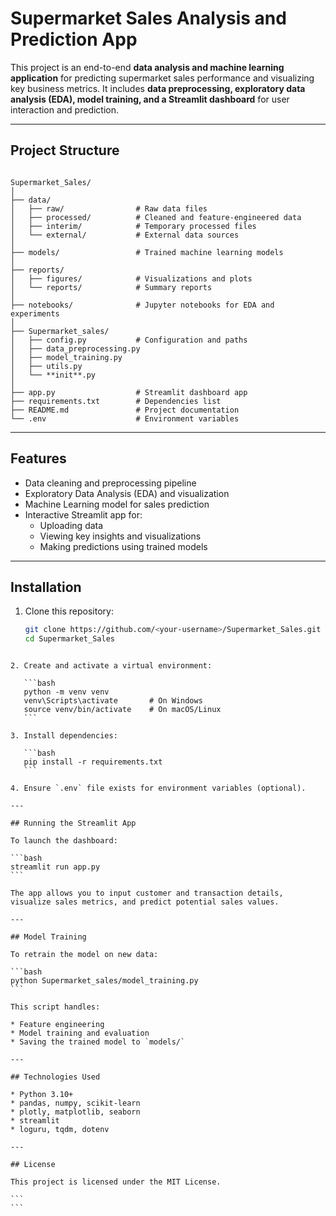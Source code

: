 # Supermarket Sales Analysis and Prediction App

This project is an end-to-end **data analysis and machine learning application** for predicting supermarket sales performance and visualizing key business metrics. It includes **data preprocessing, exploratory data analysis (EDA), model training, and a Streamlit dashboard** for user interaction and prediction.

---

## Project Structure

```

Supermarket_Sales/
│
├── data/
│   ├── raw/                # Raw data files
│   ├── processed/          # Cleaned and feature-engineered data
│   ├── interim/            # Temporary processed files
│   └── external/           # External data sources
│
├── models/                 # Trained machine learning models
│
├── reports/
│   ├── figures/            # Visualizations and plots
│   └── reports/            # Summary reports
│
├── notebooks/              # Jupyter notebooks for EDA and experiments
│
├── Supermarket_sales/
│   ├── config.py           # Configuration and paths
│   ├── data_preprocessing.py
│   ├── model_training.py
│   ├── utils.py
│   └── **init**.py
│
├── app.py                  # Streamlit dashboard app
├── requirements.txt        # Dependencies list
├── README.md               # Project documentation
└── .env                    # Environment variables

````

---

## Features

- Data cleaning and preprocessing pipeline
- Exploratory Data Analysis (EDA) and visualization
- Machine Learning model for sales prediction
- Interactive Streamlit app for:
  - Uploading data
  - Viewing key insights and visualizations
  - Making predictions using trained models

---

## Installation

1. Clone this repository:
   ```bash
   git clone https://github.com/<your-username>/Supermarket_Sales.git
   cd Supermarket_Sales
````

2. Create and activate a virtual environment:

   ```bash
   python -m venv venv
   venv\Scripts\activate       # On Windows
   source venv/bin/activate    # On macOS/Linux
   ```

3. Install dependencies:

   ```bash
   pip install -r requirements.txt
   ```

4. Ensure `.env` file exists for environment variables (optional).

---

## Running the Streamlit App

To launch the dashboard:

```bash
streamlit run app.py
```

The app allows you to input customer and transaction details, visualize sales metrics, and predict potential sales values.

---

## Model Training

To retrain the model on new data:

```bash
python Supermarket_sales/model_training.py
```

This script handles:

* Feature engineering
* Model training and evaluation
* Saving the trained model to `models/`

---

## Technologies Used

* Python 3.10+
* pandas, numpy, scikit-learn
* plotly, matplotlib, seaborn
* streamlit
* loguru, tqdm, dotenv

---

## License

This project is licensed under the MIT License.

```
```
